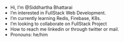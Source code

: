 - Hi, I’m @Siddhartha Bhattarai
-  I’m interested in FullStack Web Development.
-  I’m currently learning Redis, Firebase, K8s.
-  I’m looking to collaborate on FullStack Project
-  How to reach me linkedin or through twitter or mail.
-  Pronouns: he/him


<!---
Siddhartha20242/Siddhartha20242 is a ✨ special ✨ repository because its `README.md` (this file) appears on your GitHub profile.
You can click the Preview link to take a look at your changes.
--->
